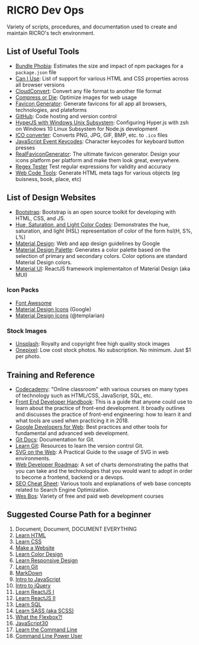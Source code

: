 # RICRO Dev Ops

Variety of scripts, procedures, and documentation used to create and maintain RICRO's tech environment.

## List of Useful Tools

- [Bundle Phobia](https://bundlephobia.com/): Estimates the size and impact of npm packages for a `package.json` file
- [Can I Use](https://caniuse.com/): List of support for various HTML and CSS properties across all browser versions
- [CloudConvert](https://cloudconvert.com/): Convert any file format to another file format
- [Compress or Die](https://compress-or-die.com/): Optimize images for web usage
- [Favicon Generator](https://realfavicongenerator.net/): Generate favicons for all app all browsers, technologies, and plateforms
- [GitHub](https://github.com/): Code hosting and version control
- [HyperJS with Windows Unix Subsystem](https://gist.github.com/dlennox24/01903f5e622d0c849d6ec28e48a018d2): Configuring Hyper.js with zsh on Windows 10 Linux Subsystem for Node.js development
- [ICO converter](https://www.icoconverter.com/): Converts PNG, JPG, GIF, BMP, etc. to `.ico` files
- [JavaScript Event Keycodes](http://keycode.info/): Character keycodes for keyboard button presses
- [RealFaviconGenerator](https://realfavicongenerator.net/): The ultimate favicon generator. Design your icons platform per platform and make them look great, everywhere.
- [Regex Tester](https://regex101.com/) Test regular expressions for validity and accuracy
- [Web Code Tools](https://webcode.tools/open-graph-generator): Generate HTML meta tags for various objects (eg buisness, book, place, etc)

## List of Design Websites

- [Bootstrap](https://getbootstrap.com/): Bootstrap is an open source toolkit for developing with HTML, CSS, and JS.
- [Hue, Saturation, and Light Color Codes](https://www.december.com/html/spec/colorhsl.html): Demonstrates the hue, saturation, and light (HSL) representation of color of the form hsl(H, S%, L%)
- [Material Design](https://material.io/): Web and app design guidelines by Google
- [Material Design Palette](https://www.materialpalette.com): Generates a color palette based on the selection of primary and secondary colors. Color options are standard Material Design colors.
- [Material UI](https://material-ui.com): ReactJS framework implementaiton of Material Design (aka MUI)

### Icon Packs

- [Font Awesome](https://fontawesome.com/)
- [Material Design Icons](https://material.io/tools/icons/) (Google)
- [Material Design Icons](http://materialdesignicons.com/) (@templarian)

### Stock Images

- [Unsplash](https://unsplash.com/): Royalty and copyright free high quality stock images
- [Onepixel](https://www.onepixel.com/): Low cost stock photos. No subscription. No minimum. Just \$1 per photo.

## Training and Reference

- [Codecademy](https://www.codecademy.com/learn): "Online classroom" with various courses on many types of technology such as HTML/CSS, JavaScript, SQL, etc.
- [Front End Developer Handbook](https://frontendmasters.com/books/front-end-handbook/2018/): This is a guide that anyone could use to learn about the practice of front-end development. It broadly outlines and discusses the practice of front-end engineering: how to learn it and what tools are used when practicing it in 2018.
- [Google Developers for Web](https://developers.google.com/web/): Best practices and other tools for fundamental and advanced web development.
- [Git Docs](https://git-scm.com/docs): Documentation for Git.
- [Learn Git](http://try.github.io/): Resources to learn the version control Git.
- [SVG on the Web](https://svgontheweb.com/): A Practical Guide to the usage of SVG in web environments.
- [Web Developer Roadmap](https://github.com/kamranahmedse/developer-roadmap): A set of charts demonstrating the paths that you can take and the technologies that you would want to adopt in order to become a frontend, backend or a devops.
- [SEO Cheat Sheet](https://d2eeipcrcdle6.cloudfront.net/seo-cheat-sheet.pdf): Various tools and explanations of web base concepts related to Search Engine Optimization.
- [Wes Bos](https://wesbos.com/courses/): Variety of free and paid web development courses

## Suggested Course Path for a beginner

1. Document, Document, DOCUMENT EVERYTHING
1. [Learn HTML](https://www.codecademy.com/learn/learn-html)
1. [Learn CSS](https://www.codecademy.com/learn/learn-css)
1. [Make a Website](https://www.codecademy.com/learn/make-a-website)
1. [Learn Color Design](https://www.codecademy.com/learn/learn-color-design)
1. [Learn Responsive Design](https://www.codecademy.com/learn/learn-responsive-design)
1. [Learn Git](https://www.codecademy.com/learn/learn-git)
1. [MarkDown](https://masteringmarkdown.com/)
1. [Intro to JavaScript](https://www.codecademy.com/learn/introduction-to-javascript)
1. [Intro to jQuery](https://www.codecademy.com/learn/learn-jquery)
1. [Learn ReactJS I](https://www.codecademy.com/learn/react-101)
1. [Learn ReactJS II](https://www.codecademy.com/learn/react-102)
1. [Learn SQL](https://www.codecademy.com/learn/learn-sql)
1. [Learn SASS (aka SCSS)](https://www.codecademy.com/learn/learn-sass)
1. [What the Flexbox?!](https://flexbox.io/)
1. [JavaScript30](https://javascript30.com/)
1. [Learn the Command Line](https://www.codecademy.com/learn/learn-the-command-line)
1. [Command Line Power User](https://commandlinepoweruser.com/)
